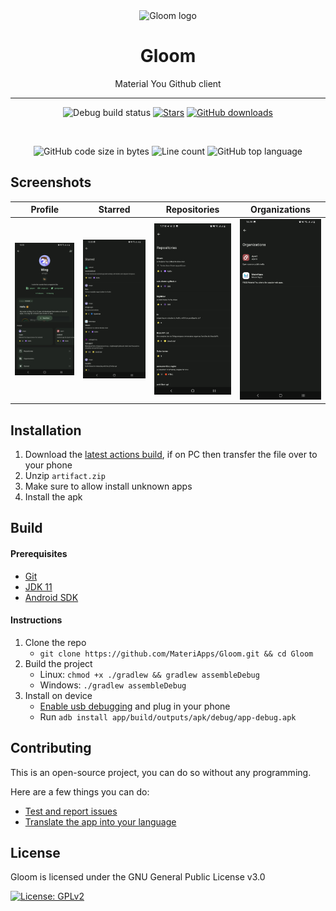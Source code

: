 
<div align="center">

  <img src="https://user-images.githubusercontent.com/44992537/197398356-81d33bbf-35bc-43a6-96c1-002f1b1923cf.png" alt="Gloom logo" width="200px" />
  
  # Gloom

  
  Material You Github client
  
  ---
  ![Debug build status](https://img.shields.io/github/workflow/status/MateriApps/Gloom/Build%20debug%20APK/main?label=Debug%20Build&logo=github&style=for-the-badge)
  [![Stars](https://img.shields.io/github/stars/MateriApps/Gloom?logo=github&style=for-the-badge)](https://github.com/MateriApps/Gloom/stargazers)
  [![GitHub downloads](https://img.shields.io/discord/885879572447522817?logo=discord&logoColor=white&style=for-the-badge)](https://discord.gg/3y6vbneMsW)
  
  <br>
  
  ![GitHub code size in bytes](https://img.shields.io/github/languages/code-size/MateriApps/Gloom?logo=github&logoColor=%23fff&style=for-the-badge)
  ![Line count](https://img.shields.io/tokei/lines/github/MateriApps/Gloom?logo=github&logoColor=%23fff&style=for-the-badge)
  ![GitHub top language](https://img.shields.io/github/languages/top/MateriApps/Gloom?style=for-the-badge)
</div>


## Screenshots


| Profile | Starred | Repositories | Organizations |
| --------------- | --------------- | --------------- | --------------- |
| <img src="github/images/Profile.png" width="200px"> | <img src="github/images/Starred.png" width="200px"> | <img src="github/images/Repositories.png" width="200px"> | <img src="github/images/Organizations.png" width="200px"> |

Installation
---
 1. Download the [latest actions build](https://nightly.link/MateriApps/Gloom/workflows/android/main/artifact.zip), if on PC then transfer the file over to your phone
 2. Unzip `artifact.zip`
 3. Make sure to allow install unknown apps
 4. Install the apk

Build
---

#### Prerequisites
  - [Git](https://git-scm.com/downloads)
  - [JDK 11](https://www.oracle.com/java/technologies/javase/jdk11-archive-downloads.html)
  - [Android SDK](https://developer.android.com/studio)

#### Instructions

1. Clone the repo
    - `git clone https://github.com/MateriApps/Gloom.git && cd Gloom`
2. Build the project
    - Linux: `chmod +x ./gradlew && gradlew assembleDebug`
    - Windows: `./gradlew assembleDebug`
3. Install on device
    - [Enable usb debugging](https://developer.android.com/studio/debug/dev-options) and plug in your phone
    - Run `adb install app/build/outputs/apk/debug/app-debug.apk`
    
## Contributing

This is an open-source project, you can do so without any programming.

Here are a few things you can do:

- [Test and report issues](https://github.com/MateriApps/Gloom/issues/new/choose)
- [Translate the app into your language](https://crowdin.com/project/gloom)
    
License
---
Gloom is licensed under the GNU General Public License v3.0

[![License: GPLv2](https://img.shields.io/badge/License-GPL%20v3-blue.svg?style=for-the-badge)](https://github.com/MateriApps/Gloom/blob/main/LICENSE)
